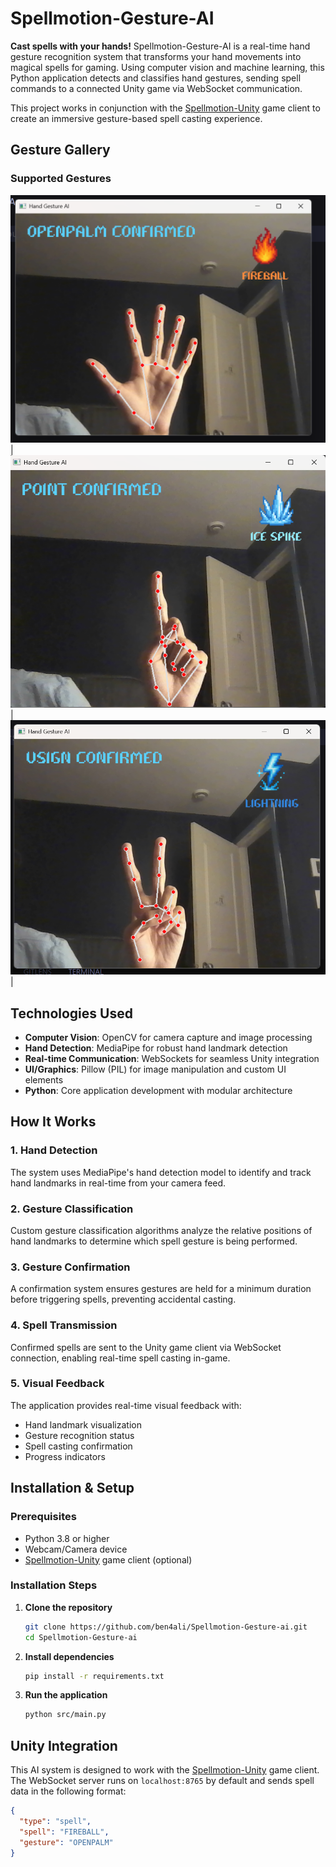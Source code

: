 # Spellmotion-Gesture-AI

**Cast spells with your hands!** Spellmotion-Gesture-AI is a real-time hand gesture recognition system that transforms your hand movements into magical spells for gaming. Using computer vision and machine learning, this Python application detects and classifies hand gestures, sending spell commands to a connected Unity game via WebSocket communication.

This project works in conjunction with the [Spellmotion-Unity](https://github.com/ben4ali/Spellmotion-unity) game client to create an immersive gesture-based spell casting experience.

## Gesture Gallery

### Supported Gestures

 ![Open Palm](previews/openPalm.png) |
 ![Point](previews/point.png) |
 ![V Sign](previews/vSign.png) |

## Technologies Used

- **Computer Vision**: OpenCV for camera capture and image processing
- **Hand Detection**: MediaPipe for robust hand landmark detection
- **Real-time Communication**: WebSockets for seamless Unity integration
- **UI/Graphics**: Pillow (PIL) for image manipulation and custom UI elements
- **Python**: Core application development with modular architecture

## How It Works

### 1. **Hand Detection**

The system uses MediaPipe's hand detection model to identify and track hand landmarks in real-time from your camera feed.

### 2. **Gesture Classification**

Custom gesture classification algorithms analyze the relative positions of hand landmarks to determine which spell gesture is being performed.

### 3. **Gesture Confirmation**

A confirmation system ensures gestures are held for a minimum duration before triggering spells, preventing accidental casting.

### 4. **Spell Transmission**

Confirmed spells are sent to the Unity game client via WebSocket connection, enabling real-time spell casting in-game.

### 5. **Visual Feedback**

The application provides real-time visual feedback with:

- Hand landmark visualization
- Gesture recognition status
- Spell casting confirmation
- Progress indicators

## Installation & Setup

### Prerequisites

- Python 3.8 or higher
- Webcam/Camera device
- [Spellmotion-Unity](https://github.com/ben4ali/Spellmotion-unity) game client (optional)

### Installation Steps

1. **Clone the repository**

   ```bash
   git clone https://github.com/ben4ali/Spellmotion-Gesture-ai.git
   cd Spellmotion-Gesture-ai
   ```

2. **Install dependencies**

   ```bash
   pip install -r requirements.txt
   ```

3. **Run the application**

   ```bash
   python src/main.py
   ```

## Unity Integration

This AI system is designed to work with the [Spellmotion-Unity](https://github.com/ben4ali/Spellmotion-unity) game client. The WebSocket server runs on `localhost:8765` by default and sends spell data in the following format:

```json
{
  "type": "spell",
  "spell": "FIREBALL",
  "gesture": "OPENPALM"
}
```